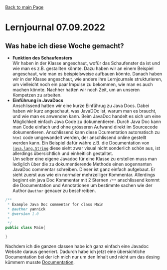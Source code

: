 [Back to main Page](./../../README.md)

# Lernjournal 07.09.2022
## Was habe ich diese Woche gemacht?
- **Funktion des Schaufensters**<br/>
Wir haben in der Klasse angeschaut, wofür das Schaufenster da ist und wie man es z.B. gestallten könnte. Dazu haben wir an einem Beispiel angeschaut, wie man es beispielsweise aufbauen könnte. Danach haben wir in der Klasse angeschaut, wie andere ihre Lernjournale strukturieren, um vielleicht noch ein paar Impulse zu bekommen, wie man es auch machen könnte. Nachher hatten wir noch Zeit, um an unseren Kompetzen zu arbeiten. 
- **Einführung in JavaDocs** <br/>
Anschlissend hatten wir eine kurze Einführug zu Java Docs. Dabei haben wir kurz angeschaut, was JavaDOc ist, warum man es braucht, und wie man es anwenden kann. Beim JavaDoc handelt es sich um eine Möglichkeit einfach Java Code zu dokumentieren. Durch Java Doc kann man Code einfach und ohne grösseren Aufwand direkt im Sourcecode dokumentieren. Anschlissend kann diese Dcumentation automatisch zu `html` code umgewandelt werden, der anschlissend online gestellt werden kann. Ein Beispiel dafür währe z.B. die Documentation von [`java.lang.String`](https://docs.oracle.com/javase/7/docs/api/java/lang/String.html) diese sieht zwar visual nicht sonderlich schön aus, ist allerdings übersichtlich und einheitlich gestalltet. <br/>
Um selber eine eigene Javadoc für eine Klasse zu erstellen muss man lediglich über die zu dokumentierende Methode einen sogennanten JavaDoc commentar schreiben. Dieser ist ganz einfach aufgebaut. Er sieht zuerst aus wie ein normaler mehrzeiliger Kommentar. Allerdings beginnt ein java Doc Kommentar mit 2 Sternen `/**` anschlissend kommt die Documentation und Annotationen um bestimmte sachen wie der Author `@author` genauer zu beschreiben.

```java
/**
 * Example Java Doc commentar for class Main
 * @author yannick
 * @version 1.0
 *
 */
public class Main{

}

```
Nachdem ich die ganzen classen habe ich ganz einfach eine Javadoc Website daraus generiert. Dadurch habe ich jetzt eine übersichtlche Documentation bei der ich mich nur um den Inhalt und nicht um das desing kümmern musste [Documentation](./resources/javdoc).
